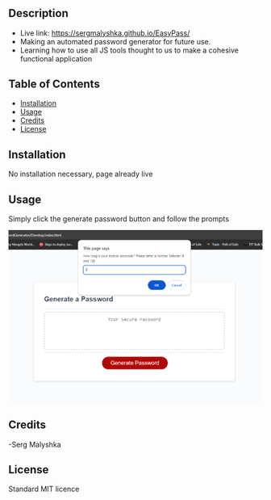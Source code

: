 # <EasyPass Password Generator>

## Description

- Live link: https://sergmalyshka.github.io/EasyPass/
- Making an automated password generator for future use.
- Learning how to use all JS tools thought to us to make a cohesive functional application

## Table of Contents

- [Installation](#installation)
- [Usage](#usage)
- [Credits](#credits)
- [License](#license)

## Installation

No installation necessary, page already live

## Usage

Simply click the generate password button and follow the prompts

![alt text](Assets/actual.png)

## Credits

-Serg Malyshka

## License

Standard MIT licence
